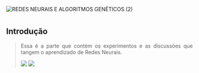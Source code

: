 ![REDES NEURAIS E ALGORITMOS GENÉTICOS (2)](https://github.com/gustavercosa/rnag/assets/107042962/45415875-5c16-44b8-81e3-255b1ca50dcf)
<h1 align="center"> </h1>

<h2 align="left"> Introdução </h2> 
<blockquote> 
<p align="justify"> Essa é a parte que contém os experimentos e as discussões que tangem o aprendizado de Redes Neurais.</p>
<img src="https://img.shields.io/badge/STATUS-Em%20desenvolvimento-576CFB"> <img src="https://img.shields.io/badge/LICENCE-GNU%20General%20Public%20License%20v3.0-75CA75">
</blockquote> 